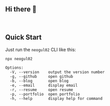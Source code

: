 ## Hi there 👋

<!--
**Neogul02/Neogul02** is a ✨ _special_ ✨ repository because its `README.md` (this file) appears on your GitHub profile.

Here are some ideas to get you started:

- 🔭 I’m currently working on ...
- 🌱 I’m currently learning ...
- 👯 I’m looking to collaborate on ...
- 🤔 I’m looking for help with ...
- 💬 Ask me about ...
- 📫 How to reach me: ...
- 😄 Pronouns: ...
- ⚡ Fun fact: ...
-->

&nbsp;

## Quick Start

Just run the `neogul02` CLI like this:
```
npx neogul02
```
```
Options:
  -V, --version    output the version number
  -g, --github     open github
  -b, --blog       open blog
  -e, --email      display email
  -r, --resume     open resume
  -p, --portfolio  open portfolio
  -h, --help       display help for command
```

